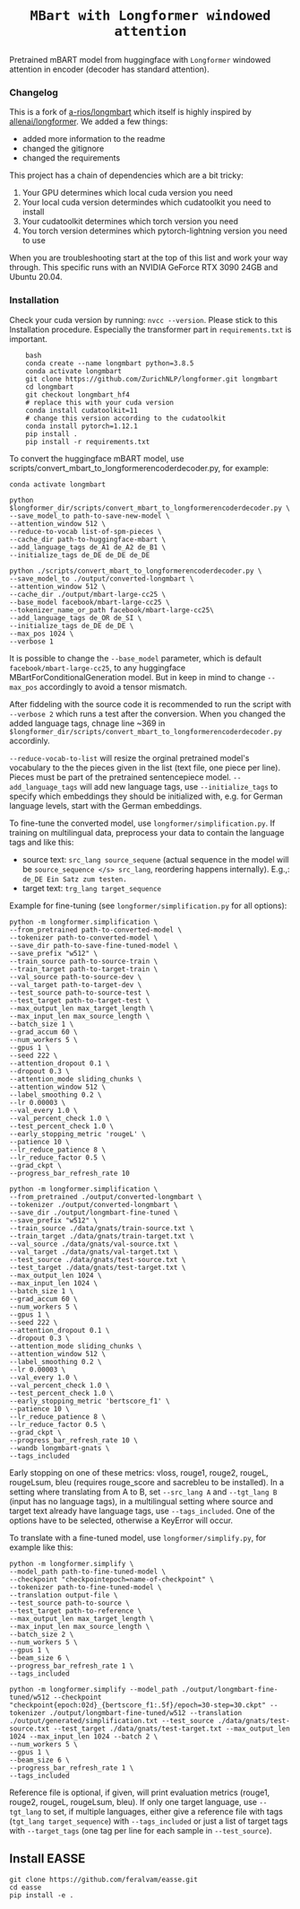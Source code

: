 # <p align=center>`MBart with Longformer windowed attention`</p>

Pretrained mBART model from huggingface with `Longformer` windowed attention in encoder (decoder has standard attention).

### Changelog
This is a fork of [a-rios/longmbart](https://github.com/a-rios/longmbart) which itself is highly inspired by [allenai/longformer](https://github.com/allenai/longformer). We added a few things:
* added more information to the readme
* changed the gitignore
* changed the requirements

This project has a chain of dependencies which are a bit tricky:
1. Your GPU determines which local cuda version you need 
1. Your local cuda version determindes which cudatoolkit you need to install
1. Your cudatoolkit determines which torch version you need
1. You torch version determines which pytorch-lightning version you need to use

When you are troubleshooting start at the top of this list and work your way through. This specific runs with an NVIDIA GeForce RTX 3090 24GB and Ubuntu 20.04. 

### Installation

Check your cuda version by running: `nvcc --version`. Please stick to this Installation procedure. Especially the transformer part in `requirements.txt` is important.

```
    bash
    conda create --name longmbart python=3.8.5 
    conda activate longmbart
    git clone https://github.com/ZurichNLP/longformer.git longmbart
    cd longmbart
    git checkout longmbart_hf4
    # replace this with your cuda version
    conda install cudatoolkit=11
    # change this version according to the cudatoolkit  
    conda install pytorch=1.12.1
    pip install .
    pip install -r requirements.txt
  ```
    
   To convert the huggingface mBART model, use scripts/convert_mbart_to_longformerencoderdecoder.py, for example:
   
   ```
   conda activate longmbart
   ```
   
   ``` 
   python $longformer_dir/scripts/convert_mbart_to_longformerencoderdecoder.py \
   --save_model_to path-to-save-new-model \
   --attention_window 512 \
   --reduce-to-vocab list-of-spm-pieces \
   --cache_dir path-to-huggingface-mbart \
   --add_language_tags de_A1 de_A2 de_B1 \
   --initialize_tags de_DE de_DE de_DE
   ```
   
   ```
   python ./scripts/convert_mbart_to_longformerencoderdecoder.py \
   --save_model_to ./output/converted-longmbart \
   --attention_window 512 \
   --cache_dir ./output/mbart-large-cc25 \
   --base_model facebook/mbart-large-cc25 \
   --tokenizer_name_or_path facebook/mbart-large-cc25\
   --add_language_tags de_OR de_SI \
   --initialize_tags de_DE de_DE \
   --max_pos 1024 \
   --verbose 1
   ```
   
   It is possible to change the `--base_model` parameter, which is default `facebook/mbart-large-cc25`, to any huggingface MBartForConditionalGeneration model. But in keep in mind to change `--max_pos` accordingly to avoid a tensor mismatch.
   
   After fiddeling with the source code it is recommended to run the script with `--verbose 2` which runs a test after the conversion. When you changed the added language tags, chnage line ~369 in `$longformer_dir/scripts/convert_mbart_to_longformerencoderdecoder.py` accordinly.
    
   `--reduce-vocab-to-list` will resize the orginal pretrained model's vocabulary to the the pieces given in the list (text file, one piece per line). Pieces must be part of the pretrained sentencepiece model. 
   `--add_language_tags` will add new language tags, use `--initialize_tags` to specify which embeddings they should be initialized with, e.g. for German language levels, start with the German embeddings.
   
   To fine-tune the converted model, use `longformer/simplification.py`. If training on multilingual data, preprocess your data to contain the language tags and </s> like this:
   * source text: `src_lang source_sequene` (actual sequence in the model will be `source_sequence </s> src_lang`, reordering happens internally). E.g.,: `de_DE Ein Satz zum testen.`
   * target text: `trg_lang target_sequence` 
   
 Example for fine-tuning (see `longformer/simplification.py` for all options):
   
```
python -m longformer.simplification \
--from_pretrained path-to-converted-model \
--tokenizer path-to-converted-model \
--save_dir path-to-save-fine-tuned-model \
--save_prefix "w512" \
--train_source path-to-source-train \
--train_target path-to-target-train \
--val_source path-to-source-dev \
--val_target path-to-target-dev \
--test_source path-to-source-test \
--test_target path-to-target-test \
--max_output_len max_target_length \
--max_input_len max_source_length \
--batch_size 1 \
--grad_accum 60 \
--num_workers 5 \
--gpus 1 \
--seed 222 \
--attention_dropout 0.1 \
--dropout 0.3 \
--attention_mode sliding_chunks \
--attention_window 512 \
--label_smoothing 0.2 \
--lr 0.00003 \
--val_every 1.0 \
--val_percent_check 1.0 \
--test_percent_check 1.0 \
--early_stopping_metric 'rougeL' \
--patience 10 \
--lr_reduce_patience 8 \
--lr_reduce_factor 0.5 \
--grad_ckpt \
--progress_bar_refresh_rate 10
```

```
python -m longformer.simplification \
--from_pretrained ./output/converted-longmbart \
--tokenizer ./output/converted-longmbart \
--save_dir ./output/longmbart-fine-tuned \
--save_prefix "w512" \
--train_source ./data/gnats/train-source.txt \
--train_target ./data/gnats/train-target.txt \
--val_source ./data/gnats/val-source.txt \
--val_target ./data/gnats/val-target.txt \
--test_source ./data/gnats/test-source.txt \
--test_target ./data/gnats/test-target.txt \
--max_output_len 1024 \
--max_input_len 1024 \
--batch_size 1 \
--grad_accum 60 \
--num_workers 5 \
--gpus 1 \
--seed 222 \
--attention_dropout 0.1 \
--dropout 0.3 \
--attention_mode sliding_chunks \
--attention_window 512 \
--label_smoothing 0.2 \
--lr 0.00003 \
--val_every 1.0 \
--val_percent_check 1.0 \
--test_percent_check 1.0 \
--early_stopping_metric 'bertscore_f1' \
--patience 10 \
--lr_reduce_patience 8 \
--lr_reduce_factor 0.5 \
--grad_ckpt \
--progress_bar_refresh_rate 10 \
--wandb longmbart-gnats \
--tags_included
```

Early stopping on one of these metrics: vloss, rouge1, rouge2, rougeL, rougeLsum, bleu (requires rouge_score and sacrebleu to be installed).
In a setting where translating from A to B, set `--src_lang A` and `--tgt_lang B` (input has no language tags), in a multilingual setting where source and target text already have language tags, use `--tags_included`. One of the options have to be selected, otherwise a KeyError will occur. 

To translate with a fine-tuned model, use `longformer/simplify.py`, for example like this:
```
python -m longformer.simplify \
--model_path path-to-fine-tuned-model \
--checkpoint "checkpointepoch=name-of-checkpoint" \
--tokenizer path-to-fine-tuned-model \
--translation output-file \
--test_source path-to-source \
--test_target path-to-reference \
--max_output_len max_target_length \
--max_input_len max_source_length \
--batch_size 2 \
--num_workers 5 \
--gpus 1 \
--beam_size 6 \
--progress_bar_refresh_rate 1 \
--tags_included
```


```
python -m longformer.simplify --model_path ./output/longmbart-fine-tuned/w512 --checkpoint "checkpoint{epoch:02d}_{bertscore_f1:.5f}/epoch=30-step=30.ckpt" --tokenizer ./output/longmbart-fine-tuned/w512 --translation ./output/generated/simplification.txt --test_source ./data/gnats/test-source.txt --test_target ./data/gnats/test-target.txt --max_output_len 1024 --max_input_len 1024 --batch 2 \
--num_workers 5 \
--gpus 1 \
--beam_size 6 \
--progress_bar_refresh_rate 1 \
--tags_included

```


Reference file is optional, if given, will print evaluation metrics (rouge1, rouge2, rougeL, rougeLsum, bleu). 
If only one target language, use `--tgt_lang` to set, if multiple languages, either give a reference file with tags (`tgt_lang target_sequence`) with `--tags_included` or just a list of target tags with `--target_tags` (one tag per line for each sample in `--test_source`).

## Install EASSE
```
git clone https://github.com/feralvam/easse.git
cd easse
pip install -e .
```